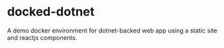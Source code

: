 # docked-dotnet
A demo docker environment for dotnet-backed web app using a static site and reactjs components.
